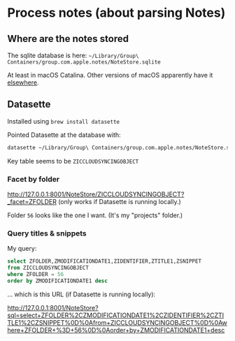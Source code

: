 # Process notes (about parsing Notes)

## Where are the notes stored

The sqlite database is here: `~/Library/Group\ Containers/group.com.apple.notes/NoteStore.sqlite`

At least in macOS Catalina. Other versions of macOS apparently have it [elsewhere](https://apple.stackexchange.com/questions/111633/where-do-my-notes-written-in-the-notes-application-on-my-mac-get-saved).

## Datasette

Installed using `brew install datasette`

Pointed Datasette at the database with:

```bash
datasette ~/Library/Group\ Containers/group.com.apple.notes/NoteStore.sqlite -o
```

Key table seems to be `ZICCLOUDSYNCINGOBJECT`

### Facet by folder

http://127.0.0.1:8001/NoteStore/ZICCLOUDSYNCINGOBJECT?_facet=ZFOLDER (only works if Datasette is running locally.)

Folder `56` looks like the one I want. (It's my "projects" folder.)

### Query titles & snippets

My query: 

```sql
select ZFOLDER,ZMODIFICATIONDATE1,ZIDENTIFIER,ZTITLE1,ZSNIPPET
from ZICCLOUDSYNCINGOBJECT
where ZFOLDER = 56
order by ZMODIFICATIONDATE1 desc
```

... which is this URL (if Datasette is running locally):

http://127.0.0.1:8001/NoteStore?sql=select+ZFOLDER%2CZMODIFICATIONDATE1%2CZIDENTIFIER%2CZTITLE1%2CZSNIPPET%0D%0Afrom+ZICCLOUDSYNCINGOBJECT%0D%0Awhere+ZFOLDER+%3D+56%0D%0Aorder+by+ZMODIFICATIONDATE1+desc

